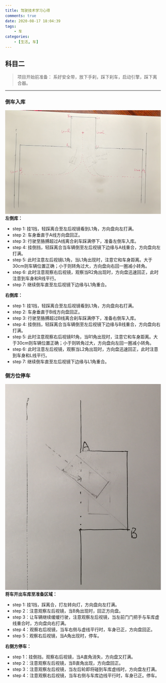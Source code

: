 ```yaml
---
title: 驾驶技术学习心得
comments: true
date: 2020-08-17 18:04:39
tags:
    - 车
categories:
    - [生活, 车]
---
```

## 科目二
> 项目开始前准备：
> 系好安全带，放下手刹，踩下刹车，启动引擎，踩下离合器。
___
### 倒车入库
![pic0x0](2020-08-17-驾驶技术学习心得/倒车入库.png)
__左倒库：__ 
+ step 1: 挂1挡，轻踩离合至左后视镜看到L1角，方向盘向左打满。
+ step 2: 车身垂直于A线方向盘回正。
+ step 3: 行驶至胳膊超过A线离合刹车踩满停下，准备左倒车入库。
+ step 4: 挂倒挡，轻踩离合当车辆倒至左后视镜下边缘与A线重合，方向盘向左打满。
+ step 5: 此时注意左后视镜L1角，当L1角出现时，注意它和车身距离。大于30cm则车辆位置正确；小于则转角过大，方向盘向右回一圈减小转角。
+ step 6: 此时注意观察右后视镜，观察当R2角出现时，方向盘迅速回正，此时注意到车身和R线平行。
+ step 7: 继续倒车直至左后视镜下边缘与L1角重合。

__右倒库：__
+ step 1: 挂1挡，轻踩离合至左后视镜看到L1角，方向盘向右打满。
+ step 2: 车身垂直于B线方向盘回正。
+ step 3: 行驶至胳膊超过B线离合刹车踩满停下，准备右倒车入库。
+ step 4: 挂倒挡，轻踩离合当车辆倒至左后视镜下边缘与B线重合，方向盘向右打满。
+ step 5: 此时注意观察右后视镜R1角，当R1角出现时，注意它和车身距离。大于30cm则车辆位置正确；小于则转角过大，方向盘向左回一圈减小转角。
+ step 6: 此时注意左后视镜，观察当L2角出现时，方向盘迅速回正，此时注意到车身和L线平行。
+ step 7: 继续倒车直至左后视镜下边缘与L1角重合。

### 侧方位停车
![pic0x1](2020-08-17-驾驶技术学习心得/侧方停车.png)
__将车开出车库至准备区域：__
+ step 1: 挂1挡，踩离合，打左转向灯，方向盘向左打满。
+ step 2：注意观察左后视镜，当B角出现时，回正方向盘。
+ step 3：让车辆继续缓缓行驶，注意观察左后视镜，当左前门门把手与车库虚线重合时，方向盘向右打满。
+ step 4：观察右后视镜，当车右侧与虚线平行时，车身已正，方向盘回正。
+ step 5：观察右后视镜，当A角出现时，停车。

__右侧方停车：__
+ step 1：挂倒挡，观察右后视镜，当A直角消失，方向盘又打满。
+ step 2：注意观察左后视镜，当B直角出现，方向盘回正。
+ step 3：注意观察左后视镜，当左后轮即将碰到车库虚线时，方向盘左打满。
+ step 4：注意观察右后视镜，当车右侧与车库边线平行时，车身已正。停车。









